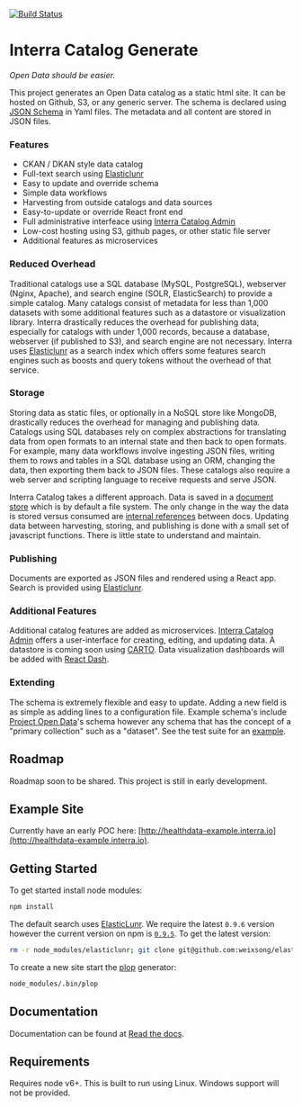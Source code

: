 [![Build Status](https://travis-ci.org/interra/catalog-generate.svg?branch=master)](https://travis-ci.org/interra/catalog-generate)

# Interra Catalog Generate

*Open Data should be easier.*

This project generates an Open Data catalog as a static html site. It can be hosted on Github, S3, or any generic server. The schema is declared using [JSON Schema](http://json-schema.org/) in Yaml files. The metadata and all content are stored in JSON files.

### Features

 * CKAN / DKAN style data catalog
 * Full-text search using [Elasticlunr](http://elasticlunr.com)
 * Easy to update and override schema
 * Simple data workflows
 * Harvesting from outside catalogs and data sources
 * Easy-to-update or override React front end
 * Full administrative interfeace using [Interra Catalog Admin](http://github.com/interra/catalog-admin)
 * Low-cost hosting using S3, github pages, or other static file server
 * Additional features as microservices

### Reduced Overhead

Traditional catalogs use a SQL database (MySQL, PostgreSQL), webserver (Nginx, Apache), and search engine (SOLR, ElasticSearch) to provide a simple catalog. Many catalogs consist of metadata for less than 1,000 datasets with some additional features such as a datastore or visualization library. Interra drastically reduces the overhead for publishing data, especially for catalogs with under 1,000 records, because a database, webserver (if published to S3), and search engine are not necessary. Interra uses [Elasticlunr](http://elasticlunr.com) as a search index which offers some features search engines such as boosts and query tokens without the overhead of that service. 

### Storage

Storing data as static files, or optionally in a NoSQL store like MongoDB, drastically reduces the overhead for managing and publishing data. Catalogs using SQL databases rely on complex abstractions for translating data from open formats to an internal state and then back to open formats. For example, many data workflows involve ingesting JSON files, writing them to rows and tables in a SQL database using an ORM, changing the data, then exporting them back to JSON files. These catalogs also require a web server and scripting language to receive requests and serve JSON.

Interra Catalog takes a different approach. Data is saved in a [document store](https://en.wikipedia.org/wiki/Document-oriented_database) which is by default a file system. The only change in the way the data is stored versus consumed are [internal references]() between docs. Updating data between harvesting, storing, and publishing is done with a small set of javascript functions. There is little state to understand and maintain.

### Publishing

Documents are exported as JSON files and rendered using a React app. Search is provided using [Elasticlunr](http://elasticlunr.com). 

### Additional Features

Additional catalog features are added as microservices. [Interra Catalog Admin](http://github.com/interra/catalog-admin) offers a user-interface for creating, editing, and updating data. A datastore is coming soon using [CARTO](http://carto.com). Data visualization dashboards will be added with [React Dash](http://github.com/getdkan/react-dash).

### Extending

The schema is extremely flexible and easy to update.  Adding a new field is as simple as adding lines to a configuration file. Example schema's include [Project Open Data](https://project-open-data.cio.gov/)'s schema however any schema that has the concept of a "primary collection" such as a "dataset". See the test suite for an [example](https://github.com/interra/catalog-generate/tree/master/internals/models/tests/schemas/test-schema). 

## Roadmap 

Roadmap soon to be shared. This project is still in early development.

## Example Site

Currently have an early POC here: [http://healthdata-example.interra.io](http://healthdata-example.interra.io).

## Getting Started

To get started install node modules:

```bash
npm install
```

The default search uses [ElasticLunr](http://elasticlunr.com/). We require the latest ``0.9.6`` version however the current version on npm is [``0.9.5``](https://github.com/weixsong/elasticlunr.js/issues/60). To get the latest version:

```bash
rm -r node_modules/elasticlunr; git clone git@github.com:weixsong/elasticlunr.js.git node_modules/elasticlunr;
```

To create a new site start the [plop](https://plopjs.com) generator:

```bash
node_modules/.bin/plop
```

## Documentation

Documentation can be found at [Read the docs](http://catalog-generate.readthedocs.io/en/latest).

## Requirements

Requires node v6+. This is built to run using Linux. Windows support will not be provided.
